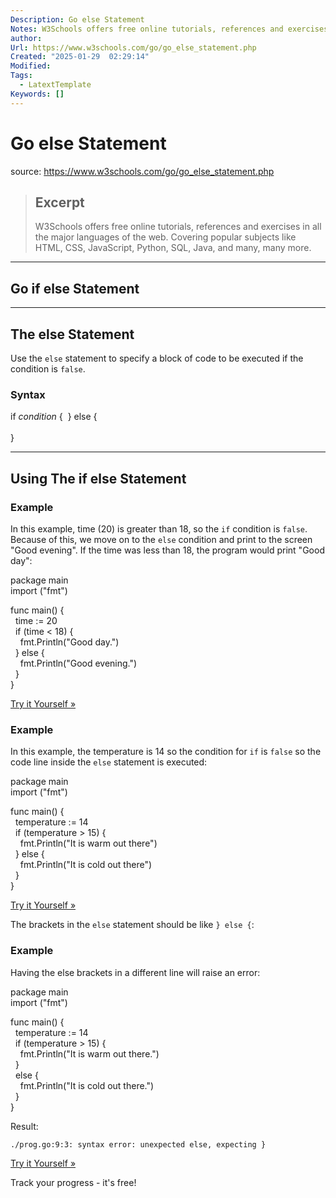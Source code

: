 ```yaml
---
Description: Go else Statement
Notes: W3Schools offers free online tutorials, references and exercises in all the major languages of the web. Covering popular subjects like HTML, CSS, JavaScript, Python, SQL, Java, and many, many more.
author: 
Url: https://www.w3schools.com/go/go_else_statement.php
Created: "2025-01-29  02:29:14"
Modified: 
Tags:
  - LatextTemplate
Keywords: []
---
```


# Go else Statement

source: https://www.w3schools.com/go/go_else_statement.php

> ## Excerpt
> W3Schools offers free online tutorials, references and exercises in all the major languages of the web. Covering popular subjects like HTML, CSS, JavaScript, Python, SQL, Java, and many, many more.

---
## Go if else Statement

___

## The else Statement

Use the `else` statement to specify a block of code to be executed if the condition is `false`.

### Syntax

if _condition_ {  } else {  
    
}

___

## Using The if else Statement

### Example

In this example, time (20) is greater than 18, so the `if` condition is `false`. Because of this, we move on to the `else` condition and print to the screen "Good evening". If the time was less than 18, the program would print "Good day":

package main  
import ("fmt")  
  
func main() {  
  time := 20  
  if (time < 18) {  
    fmt.Println("Good day.")  
  } else {  
    fmt.Println("Good evening.")  
  }  
}

[Try it Yourself »](https://www.w3schools.com/go/trygo.php?filename=demo_if_else1)

### Example

In this example, the temperature is 14 so the condition for `if` is `false` so the code line inside the `else` statement is executed:

package main  
import ("fmt")  
  
func main() {  
  temperature := 14  
  if (temperature > 15) {  
    fmt.Println("It is warm out there")  
  } else {  
    fmt.Println("It is cold out there")  
  }  
}

[Try it Yourself »](https://www.w3schools.com/go/trygo.php?filename=demo_if_else2)

The brackets in the `else` statement should be like `} else {`:

### Example

Having the else brackets in a different line will raise an error:

package main  
import ("fmt")  
  
func main() {  
  temperature := 14  
  if (temperature > 15) {  
    fmt.Println("It is warm out there.")  
  }  
  else {  
    fmt.Println("It is cold out there.")  
  }  
}

Result:

`./prog.go:9:3: syntax error: unexpected else, expecting }   `

[Try it Yourself »](https://www.w3schools.com/go/trygo.php?filename=demo_if_else3)

  

Track your progress - it's free!
